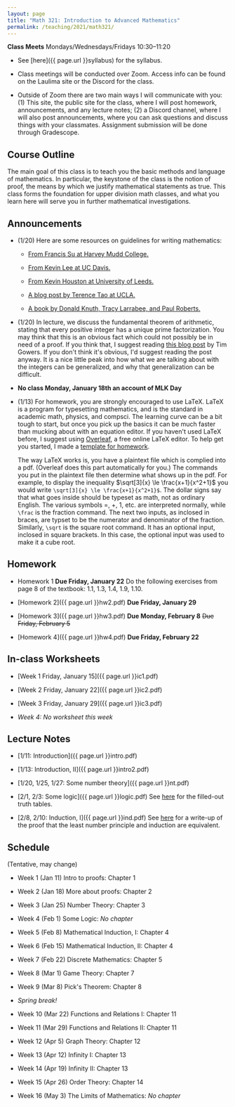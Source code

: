 ```yaml
---
layout: page
title: "Math 321: Introduction to Advanced Mathematics"
permalink: /teaching/2021/math321/
---
```


**Class Meets** Mondays/Wednesdays/Fridays 10:30–11:20


* See [here]({{ page.url }}syllabus) for the syllabus.

* Class meetings will be conducted over Zoom. Access info can be found on the Laulima site or the Discord for the class.

* Outside of Zoom there are two main ways I will communicate with you: (1) This site, the public site for the class, where I will post homework, announcements, and any lecture notes; (2) a Discord channel, where I will also post announcements, where you can ask questions and discuss things with your classmates. Assignment submission will be done through Gradescope.


Course Outline
------

The main goal of this class is to teach you the basic methods and language of mathematics. In particular, the keystone of the class is the notion of proof, the means by which we justify mathematical statements as true. This class forms the foundation for upper division math classes, and what you learn here will serve you in further mathematical investigations. 

Announcements
-------------


* (1/20) Here are some resources on guidelines for writing mathematics:

    * [From Francis Su at Harvey Mudd College.](https://math.hmc.edu/su/writing-math-well/)

    * [From Kevin Lee at UC Davis.](https://web.cs.ucdavis.edu/~amenta/w10/writingman.pdf)

    * [From Kevin Houston at University of Leeds.](https://www1.maths.leeds.ac.uk/~khouston/pdf/htwm.pdf)

    * [A blog post by Terence Tao at UCLA.](https://terrytao.wordpress.com/advice-on-writing-papers/)

    * [A book by Donald Knuth, Tracy Larrabee, and Paul Roberts.](https://jmlr.csail.mit.edu/reviewing-papers/knuth_mathematical_writing.pdf)

* (1/20) In lecture, we discuss the fundamental theorem of arithmetic, stating that every positive integer has a unique prime factorization. You may think that this is an obvious fact which could not possibly be in need of a proof. If you think that, I suggest reading [this blog post](https://gowers.wordpress.com/2011/11/13/why-isnt-the-fundamental-theorem-of-arithmetic-obvious/) by Tim Gowers. If you don't think it's obvious, I'd suggest reading the post anyway. It is a nice little peak into how what we are talking about with the integers can be generalized, and why that generalization can be difficult.

* **No class Monday, January 18th an account of MLK Day**

* (1/13) For homework, you are strongly encouraged to use LaTeX. LaTeX is a program for typesetting mathematics, and is the standard in academic math, physics, and compsci. The learning curve can be a bit tough to start, but once you pick up the basics it can be much faster than mucking about with an equation editor. If you haven't used LaTeX before, I suggest using [Overleaf](https://www.overleaf.com/), a free online LaTeX editor. To help get you started, I made a [template for homework](https://www.overleaf.com/read/ypsrcqntbcrs). 

    The way LaTeX works is, you have a plaintext file which is complied into a pdf. (Overleaf does this part automatically for you.) The commands you put in the plaintext file then determine what shows up in the pdf. For example, to display the inequality $\sqrt[3]{x} \le \frac{x+1}{x^2+1}$ you would write `\sqrt[3]{x} \le \frac{x+1}{x^2+1}$`. The dollar signs say that what goes inside should be typeset as math, not as ordinary English. The various symbols =, +, 1, etc. are interpreted normally, while `\frac` is the fraction command. The next two inputs, as inclosed in braces, are typset to be the numerator and denominator of the fraction. Similarly, `\sqrt` is the square root command. It has an optional input, inclosed in square brackets. In this case, the optional input was used to make it a cube root.

Homework
--------

* Homework 1 **Due Friday, January 22** Do the following exercises from page 8 of the textbook: 1.1, 1.3, 1.4, 1.9, 1.10.

* [Homework 2]({{ page.url }}hw2.pdf) **Due Friday, January 29**

* [Homework 3]({{ page.url }}hw3.pdf) **Due Monday, February 8** <s>Due Friday, February 5</s>

* [Homework 4]({{ page.url }}hw4.pdf) **Due Friday, February 22**

In-class Worksheets
--------

* [Week 1 Friday, January 15]({{ page.url }}ic1.pdf)

* [Week 2 Friday, January 22]({{ page.url }}ic2.pdf)

* [Week 3 Friday, January 29]({{ page.url }}ic3.pdf)

* *Week 4: No worksheet this week*

Lecture Notes
-------

* [1/11: Introduction]({{ page.url }}intro.pdf)

* [1/13: Introduction, II]({{ page.url }}intro2.pdf)

* [1/20, 1/25, 1/27: Some number theory]({{ page.url }}nt.pdf)

* [2/1, 2/3: Some logic]({{ page.url }}logic.pdf) See [here]({{page.url}}tt.pdf) for the filled-out truth tables.

* [2/8, 2/10: Induction, I]({{ page.url }}ind.pdf) See [here]({{page.url}}lnp.pdf) for a write-up of the proof that the least number principle and induction are equivalent.


Schedule
--------

(Tentative, may change)

* Week 1 (Jan 11) Intro to proofs: Chapter 1

* Week 2 (Jan 18) More about proofs: Chapter 2

* Week 3 (Jan 25) Number Theory: Chapter 3

* Week 4 (Feb 1) Some Logic: *No chapter*

* Week 5 (Feb 8) Mathematical Induction, I: Chapter 4

* Week 6 (Feb 15) Mathematical Induction, II: Chapter 4

* Week 7 (Feb 22) Discrete Mathematics: Chapter 5

* Week 8 (Mar 1) Game Theory: Chapter 7

* Week 9 (Mar 8) Pick's Theorem: Chapter 8 

* *Spring break!*

* Week 10 (Mar 22) Functions and Relations I: Chapter 11

* Week 11 (Mar 29) Functions and Relations II: Chapter 11

* Week 12 (Apr 5) Graph Theory: Chapter 12

* Week 13 (Apr 12) Infinity I: Chapter 13

* Week 14 (Apr 19) Infinity II: Chapter 13

* Week 15 (Apr 26) Order Theory: Chapter 14

* Week 16 (May 3) The Limits of Mathematics: *No chapter*

